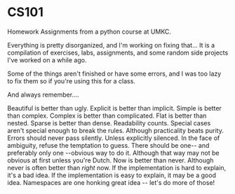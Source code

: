 # CS101
Homework Assignments from a python course at UMKC. 

Everything is pretty disorganized, and I'm working on fixing that...
It is a compilation of exercises, labs, assignments, and some random side projects I've worked on a while ago.

Some of the things aren't finished or have some errors, and I was too lazy to fix them so if you're using this for a class. 

And always remember....

Beautiful is better than ugly.
Explicit is better than implicit.
Simple is better than complex.
Complex is better than complicated.
Flat is better than nested.
Sparse is better than dense.
Readability counts.
Special cases aren't special enough to break the rules.
Although practicality beats purity.
Errors should never pass silently.
Unless explicitly silenced.
In the face of ambiguity, refuse the temptation to guess.
There should be one-- and preferably only one --obvious way to do it.
Although that way may not be obvious at first unless you're Dutch.
Now is better than never.
Although never is often better than *right* now.
If the implementation is hard to explain, it's a bad idea.
If the implementation is easy to explain, it may be a good idea.
Namespaces are one honking great idea -- let's do more of those!
